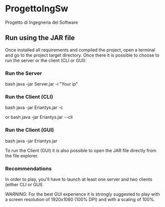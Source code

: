 # ProgettoIngSw
Progetto di Ingegneria del Software

## Run using the JAR file
Once installed all requirements and compiled the project, open a terminal and
go to the project target directory. 
Once there it is possible to choose to run the server or the client (CLI or GUI):

### Run the Server
bash
java -jar Server.jar -i "Your ip"

### Run the Client (CLI)
bash
java -jar Eriantys.jar -c

or
bash
java -jar Eriantys.jar --cli


### Run the Client (GUI)
bash
java -jar Eriantys.jar

To run the Client (GUI) it is also possible to open the JAR file directly from
the file explorer.

### Recommendations

In order to play, you'll have to launch at least one server and two clients (either CLI or GUI).

*WARNING*: For the best GUI experience it is strongly suggested to play with a screen resolution
of 1920x1080 (100% DPI) and with a scaling of 100%.
